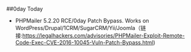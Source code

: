 ##0day Today

- PHPMailer 5.2.20 RCE/0day Patch Bypass. Works on WordPress/Drupal/1CRM/SugarCRM/Yii/Joomla（链接:https://legalhackers.com/advisories/PHPMailer-Exploit-Remote-Code-Exec-CVE-2016-10045-Vuln-Patch-Bypass.html)
